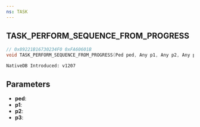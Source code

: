 ```yaml
---
ns: TASK
---
```

## TASK_PERFORM_SEQUENCE_FROM_PROGRESS

```c
// 0x89221B16730234F0 0xFA60601B
void TASK_PERFORM_SEQUENCE_FROM_PROGRESS(Ped ped, Any p1, Any p2, Any p3);
```

```
NativeDB Introduced: v1207
```

## Parameters
* **ped**:
* **p1**:
* **p2**:
* **p3**:
